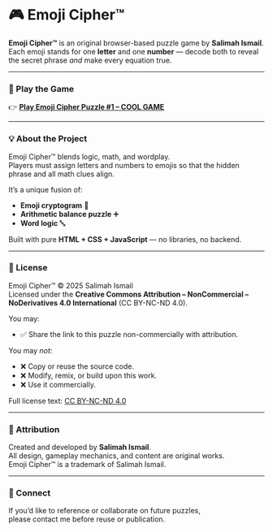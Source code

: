 # 🎮 Emoji Cipher™

**Emoji Cipher™** is an original browser-based puzzle game by **Salimah Ismail**.  
Each emoji stands for one **letter** and one **number** — decode both to reveal the secret phrase *and* make every equation true.

---

### 🧩 Play the Game
👉 **[Play Emoji Cipher Puzzle #1 – COOL GAME](https://salimahi.github.io/emoji-cipher/)**  

---

### 💡 About the Project
Emoji Cipher™ blends logic, math, and wordplay.  
Players must assign letters and numbers to emojis so that the hidden phrase and all math clues align.  

It’s a unique fusion of:
- **Emoji cryptogram** 🧠  
- **Arithmetic balance puzzle** ➕  
- **Word logic** 🔤  

Built with pure **HTML + CSS + JavaScript** — no libraries, no backend.

---

### 🪪 License

Emoji Cipher™ © 2025 Salimah Ismail  
Licensed under the **Creative Commons Attribution – NonCommercial – NoDerivatives 4.0 International** (CC BY-NC-ND 4.0).

You may:
- ✅ Share the link to this puzzle non-commercially with attribution.

You may *not*:
- ❌ Copy or reuse the source code.  
- ❌ Modify, remix, or build upon this work.  
- ❌ Use it commercially.

Full license text: [CC BY-NC-ND 4.0](https://creativecommons.org/licenses/by-nc-nd/4.0/)

---

### 🧾 Attribution
Created and developed by **Salimah Ismail**.  
All design, gameplay mechanics, and content are original works.  
Emoji Cipher™ is a trademark of Salimah Ismail.

---

### 💬 Connect
If you’d like to reference or collaborate on future puzzles,  
please contact me before reuse or publication.
